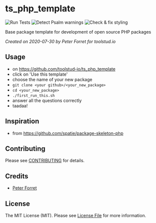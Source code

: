 # ts_php_template

![Run Tests](https://github.com/toolstud-io/ts_php_template/workflows/Run%20Tests/badge.svg)
![Detect Psalm warnings](https://github.com/toolstud-io/ts_php_template/workflows/Detect%20Psalm%20warnings/badge.svg)
![Check & fix styling](https://github.com/toolstud-io/ts_php_template/workflows/Check%20&%20fix%20styling/badge.svg)

Base package template for development of open source PHP packages

_Created on 2020-07-30 by Peter Forret for toolstud.io_

## Usage

* on https://github.com/toolstud-io/ts_php_template
* click on 'Use this template'
* choose the name of your new package
* `git clone <your github>/<your_new_package>`
* `cd <your_new_package>`
* `./first_run_this.sh`
* answer all the questions correctly
* taadaa!

## Inspiration

* from https://github.com/spatie/package-skeleton-php

## Contributing

Please see [CONTRIBUTING](CONTRIBUTING.md) for details.

## Credits

- [Peter Forret](https://github.com/pforret)

## License

The MIT License (MIT). Please see [License File](LICENSE.md) for more information.

